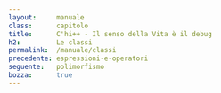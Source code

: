 ```yaml
---
layout:     manuale
class:      capitolo
title:      C'hi++ - Il senso della Vita è il debug
h2:         Le classi
permalink:  /manuale/classi
precedente: espressioni-e-operatori
seguente:   polimorfismo
bozza:      true
---
```


